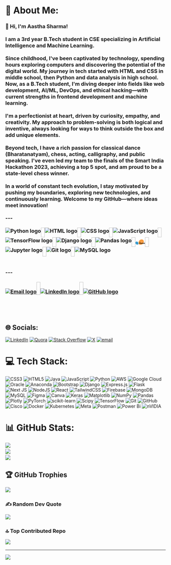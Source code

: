 # 💫 About Me:
### 👋 Hi, I'm Aastha Sharma!<br><br>I am a 3rd year **B.Tech student in CSE specializing in Artificial Intelligence and Machine Learning**.<br><br>Since childhood, I've been captivated by technology, spending hours exploring computers and discovering the potential of the digital world. My journey in tech started with HTML and CSS in middle school, then Python and data analysis in high school. Now, as a B.Tech student, I'm diving deeper into fields like **web development**, **AI/ML**, **DevOps**, and **ethical hacking**—with current strengths in **frontend development** and **machine learning**.<br><br>I'm a **perfectionist** at heart, driven by **curiosity, empathy, and creativity**. My approach to problem-solving is both **logical and inventive**, always looking for ways to think outside the box and add unique elements. <br><br>Beyond tech, I have a rich passion for **classical dance (Bharatanatyam)**, **chess**, **acting**, **calligraphy**, and **public speaking**. I've even led my team to the finals of the **Smart India Hackathon 2023**, achieving a top 5 spot, and am proud to be a **state-level chess winner**.<br><br>In a world of constant tech evolution, I stay motivated by pushing my boundaries, exploring new technologies, and continuously learning. Welcome to my GitHub—where ideas meet innovation!<br><br>---<br><br><div align="center" style="display: flex; flex-wrap: wrap;"><br>  <img src="https://skillicons.dev/icons?i=py" height="30" alt="Python logo" /><br>  <img width="12" /><br>  <img src="https://skillicons.dev/icons?i=html" height="30" alt="HTML logo" /><br>  <img width="12" /><br>  <img src="https://skillicons.dev/icons?i=css" height="30" alt="CSS logo" /><br>  <img width="12" /><br>  <img src="https://skillicons.dev/icons?i=js" height="30" alt="JavaScript logo" /><br>  <img width="12" /><br>  <img src="https://skillicons.dev/icons?i=tensorflow" height="30" alt="TensorFlow logo" /><br>  <img width="12" /><br>  <img src="https://skillicons.dev/icons?i=django" height="30" alt="Django logo" /><br>  <img width="12" /><br>  <img src="https://cdn.jsdelivr.net/gh/devicons/devicon/icons/pandas/pandas-original.svg" height="30" alt="Pandas logo" /><br>  <img width="12" /><br>  <img src="https://github.com/devicons/devicon/blob/master/icons/scikitlearn/scikitlearn-original.svg" height="30" alt="Scikit-learn logo" /><br>  <img width="12" /><br>  <img src="https://cdn.jsdelivr.net/gh/devicons/devicon/icons/jupyter/jupyter-original.svg" height="30" alt="Jupyter logo" /><br>  <img width="12" /><br>  <img src="https://skillicons.dev/icons?i=git" height="30" alt="Git logo" /><br>  <img width="12" /><br>  <img src="https://skillicons.dev/icons?i=mysql" height="30" alt="MySQL logo" /><br></div><br><br>---<br><br><div align="center" style="display: flex; flex-wrap: wrap;"><br>  <a href="mailto:your-saasthas111@gmail.com"><br>    <img src="https://skillicons.dev/icons?i=gmail" height="30" alt="Email logo" /><br>  </a><br>  <img width="12" /><br>  <a href="https://www.linkedin.com/in/aastha-sharma-38b281251/"><br>    <img src="https://skillicons.dev/icons?i=linkedin" height="30" alt="LinkedIn logo" /><br>  </a><br>  <img width="12" /><br>  <a href="https://github.com/AASTHASHARMA111/"><br>    <img src="https://skillicons.dev/icons?i=github" height="30" alt="GitHub logo" /><br>  </a><br></div><br><br><br>


## 🌐 Socials:
[![LinkedIn](https://img.shields.io/badge/LinkedIn-%230077B5.svg?logo=linkedin&logoColor=white)]([https://linkedin.com/in/https://www.linkedin.com/in/aastha-sharma-38b281251/](https://www.linkedin.com/in/aastha-sharma-38b281251/)) [![Quora](https://img.shields.io/badge/Quora-%23B92B27.svg?logo=Quora&logoColor=white)]([https://quora.com/profile/https://www.quora.com/profile/AASTHA-SHARMA-1545](https://www.quora.com/profile/AASTHA-SHARMA-1545)) [![Stack Overflow](https://img.shields.io/badge/-Stackoverflow-FE7A16?logo=stack-overflow&logoColor=white)](https://stackoverflow.com/users/https://stackoverflow.com/users/26722166/aastha-sharma) [![X](https://img.shields.io/badge/X-black.svg?logo=X&logoColor=white)](https://x.com/https://x.com/AASTHASHARMA111) [![email](https://img.shields.io/badge/Email-D14836?logo=gmail&logoColor=white)](mailto:saasthas111@gmail.com) 

# 💻 Tech Stack:
![CSS3](https://img.shields.io/badge/css3-%231572B6.svg?style=for-the-badge&logo=css3&logoColor=white) ![HTML5](https://img.shields.io/badge/html5-%23E34F26.svg?style=for-the-badge&logo=html5&logoColor=white) ![Java](https://img.shields.io/badge/java-%23ED8B00.svg?style=for-the-badge&logo=openjdk&logoColor=white) ![JavaScript](https://img.shields.io/badge/javascript-%23323330.svg?style=for-the-badge&logo=javascript&logoColor=%23F7DF1E) ![Python](https://img.shields.io/badge/python-3670A0?style=for-the-badge&logo=python&logoColor=ffdd54) ![AWS](https://img.shields.io/badge/AWS-%23FF9900.svg?style=for-the-badge&logo=amazon-aws&logoColor=white) ![Google Cloud](https://img.shields.io/badge/GoogleCloud-%234285F4.svg?style=for-the-badge&logo=google-cloud&logoColor=white) ![Oracle](https://img.shields.io/badge/Oracle-F80000?style=for-the-badge&logo=oracle&logoColor=white) ![Anaconda](https://img.shields.io/badge/Anaconda-%2344A833.svg?style=for-the-badge&logo=anaconda&logoColor=white) ![Bootstrap](https://img.shields.io/badge/bootstrap-%238511FA.svg?style=for-the-badge&logo=bootstrap&logoColor=white) ![Django](https://img.shields.io/badge/django-%23092E20.svg?style=for-the-badge&logo=django&logoColor=white) ![Express.js](https://img.shields.io/badge/express.js-%23404d59.svg?style=for-the-badge&logo=express&logoColor=%2361DAFB) ![Flask](https://img.shields.io/badge/flask-%23000.svg?style=for-the-badge&logo=flask&logoColor=white) ![Next JS](https://img.shields.io/badge/Next-black?style=for-the-badge&logo=next.js&logoColor=white) ![NodeJS](https://img.shields.io/badge/node.js-6DA55F?style=for-the-badge&logo=node.js&logoColor=white) ![React](https://img.shields.io/badge/react-%2320232a.svg?style=for-the-badge&logo=react&logoColor=%2361DAFB) ![TailwindCSS](https://img.shields.io/badge/tailwindcss-%2338B2AC.svg?style=for-the-badge&logo=tailwind-css&logoColor=white) ![Firebase](https://img.shields.io/badge/firebase-a08021?style=for-the-badge&logo=firebase&logoColor=ffcd34) ![MongoDB](https://img.shields.io/badge/MongoDB-%234ea94b.svg?style=for-the-badge&logo=mongodb&logoColor=white) ![MySQL](https://img.shields.io/badge/mysql-4479A1.svg?style=for-the-badge&logo=mysql&logoColor=white) ![Figma](https://img.shields.io/badge/figma-%23F24E1E.svg?style=for-the-badge&logo=figma&logoColor=white) ![Canva](https://img.shields.io/badge/Canva-%2300C4CC.svg?style=for-the-badge&logo=Canva&logoColor=white) ![Keras](https://img.shields.io/badge/Keras-%23D00000.svg?style=for-the-badge&logo=Keras&logoColor=white) ![Matplotlib](https://img.shields.io/badge/Matplotlib-%23ffffff.svg?style=for-the-badge&logo=Matplotlib&logoColor=black) ![NumPy](https://img.shields.io/badge/numpy-%23013243.svg?style=for-the-badge&logo=numpy&logoColor=white) ![Pandas](https://img.shields.io/badge/pandas-%23150458.svg?style=for-the-badge&logo=pandas&logoColor=white) ![Plotly](https://img.shields.io/badge/Plotly-%233F4F75.svg?style=for-the-badge&logo=plotly&logoColor=white) ![PyTorch](https://img.shields.io/badge/PyTorch-%23EE4C2C.svg?style=for-the-badge&logo=PyTorch&logoColor=white) ![scikit-learn](https://img.shields.io/badge/scikit--learn-%23F7931E.svg?style=for-the-badge&logo=scikit-learn&logoColor=white) ![Scipy](https://img.shields.io/badge/SciPy-%230C55A5.svg?style=for-the-badge&logo=scipy&logoColor=%white) ![TensorFlow](https://img.shields.io/badge/TensorFlow-%23FF6F00.svg?style=for-the-badge&logo=TensorFlow&logoColor=white) ![Git](https://img.shields.io/badge/git-%23F05033.svg?style=for-the-badge&logo=git&logoColor=white) ![GitHub](https://img.shields.io/badge/github-%23121011.svg?style=for-the-badge&logo=github&logoColor=white) ![Cisco](https://img.shields.io/badge/cisco-%23049fd9.svg?style=for-the-badge&logo=cisco&logoColor=black) ![Docker](https://img.shields.io/badge/docker-%230db7ed.svg?style=for-the-badge&logo=docker&logoColor=white) ![Kubernetes](https://img.shields.io/badge/kubernetes-%23326ce5.svg?style=for-the-badge&logo=kubernetes&logoColor=white) ![Meta](https://img.shields.io/badge/Meta-%230467DF.svg?style=for-the-badge&logo=Meta&logoColor=white) ![Postman](https://img.shields.io/badge/Postman-FF6C37?style=for-the-badge&logo=postman&logoColor=white) ![Power Bi](https://img.shields.io/badge/power_bi-F2C811?style=for-the-badge&logo=powerbi&logoColor=black) ![nVIDIA](https://img.shields.io/badge/nVIDIA-%2376B900.svg?style=for-the-badge&logo=nVIDIA&logoColor=white)
# 📊 GitHub Stats:
![](https://github-readme-stats.vercel.app/api?username=AASTHASHARMA111&theme=dark&hide_border=false&include_all_commits=false&count_private=false)<br/>
![](https://nirzak-streak-stats.vercel.app/?user=AASTHASHARMA111&theme=dark&hide_border=false)<br/>
![](https://github-readme-stats.vercel.app/api/top-langs/?username=AASTHASHARMA111&theme=dark&hide_border=false&include_all_commits=false&count_private=false&layout=compact)

## 🏆 GitHub Trophies
![](https://github-profile-trophy.vercel.app/?username=AASTHASHARMA111&theme=dark&no-frame=false&no-bg=true&margin-w=4)

### ✍️ Random Dev Quote
![](https://quotes-github-readme.vercel.app/api?type=horizontal&theme=radical)

### 🔝 Top Contributed Repo
![](https://github-contributor-stats.vercel.app/api?username=AASTHASHARMA111&limit=5&theme=radical&combine_all_yearly_contributions=true)

---
[![](https://visitcount.itsvg.in/api?id=AASTHASHARMA111&icon=0&color=10)](https://visitcount.itsvg.in)

<!-- Proudly created with GPRM ( https://gprm.itsvg.in ) -->
